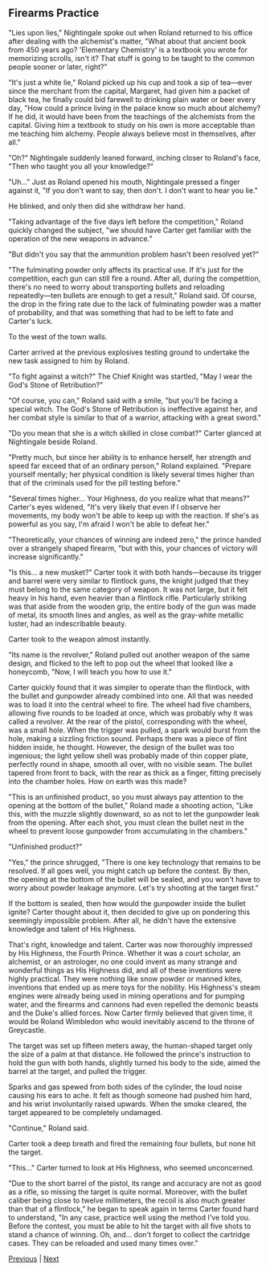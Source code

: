 ## Firearms Practice
"Lies upon lies," Nightingale spoke out when Roland returned to his office after dealing with the alchemist's matter, "What about that ancient book from 450 years ago? 'Elementary Chemistry' is a textbook you wrote for memorizing scrolls, isn't it? That stuff is going to be taught to the common people sooner or later, right?"



"It's just a white lie," Roland picked up his cup and took a sip of tea—ever since the merchant from the capital, Margaret, had given him a packet of black tea, he finally could bid farewell to drinking plain water or beer every day, "How could a prince living in the palace know so much about alchemy? If he did, it would have been from the teachings of the alchemists from the capital. Giving him a textbook to study on his own is more acceptable than me teaching him alchemy. People always believe most in themselves, after all."



"Oh?" Nightingale suddenly leaned forward, inching closer to Roland's face, "Then who taught you all your knowledge?"



"Uh..." Just as Roland opened his mouth, Nightingale pressed a finger against it, "If you don't want to say, then don't. I don't want to hear you lie."



He blinked, and only then did she withdraw her hand.



"Taking advantage of the five days left before the competition," Roland quickly changed the subject, "we should have Carter get familiar with the operation of the new weapons in advance."



"But didn't you say that the ammunition problem hasn't been resolved yet?"



"The fulminating powder only affects its practical use. If it's just for the competition, each gun can still fire a round. After all, during the competition, there's no need to worry about transporting bullets and reloading repeatedly—ten bullets are enough to get a result," Roland said. Of course, the drop in the firing rate due to the lack of fulminating powder was a matter of probability, and that was something that had to be left to fate and Carter's luck.



To the west of the town walls.



Carter arrived at the previous explosives testing ground to undertake the new task assigned to him by Roland.



"To fight against a witch?" The Chief Knight was startled, "May I wear the God's Stone of Retribution?"



"Of course, you can," Roland said with a smile, "but you'll be facing a special witch. The God's Stone of Retribution is ineffective against her, and her combat style is similar to that of a warrior, attacking with a great sword."



"Do you mean that she is a witch skilled in close combat?" Carter glanced at Nightingale beside Roland.



"Pretty much, but since her ability is to enhance herself, her strength and speed far exceed that of an ordinary person," Roland explained. "Prepare yourself mentally; her physical condition is likely several times higher than that of the criminals used for the pill testing before."



"Several times higher... Your Highness, do you realize what that means?" Carter's eyes widened, "It's very likely that even if I observe her movements, my body won't be able to keep up with the reaction. If she's as powerful as you say, I'm afraid I won't be able to defeat her."



"Theoretically, your chances of winning are indeed zero," the prince handed over a strangely shaped firearm, "but with this, your chances of victory will increase significantly."



"Is this... a new musket?" Carter took it with both hands—because its trigger and barrel were very similar to flintlock guns, the knight judged that they must belong to the same category of weapon. It was not large, but it felt heavy in his hand, even heavier than a flintlock rifle. Particularly striking was that aside from the wooden grip, the entire body of the gun was made of metal, its smooth lines and angles, as well as the gray-white metallic luster, had an indescribable beauty.



Carter took to the weapon almost instantly.



"Its name is the revolver," Roland pulled out another weapon of the same design, and flicked to the left to pop out the wheel that looked like a honeycomb, "Now, I will teach you how to use it."



Carter quickly found that it was simpler to operate than the flintlock, with the bullet and gunpowder already combined into one. All that was needed was to load it into the central wheel to fire. The wheel had five chambers, allowing five rounds to be loaded at once, which was probably why it was called a revolver. At the rear of the pistol, corresponding with the wheel, was a small hole. When the trigger was pulled, a spark would burst from the hole, making a sizzling friction sound. Perhaps there was a piece of flint hidden inside, he thought. However, the design of the bullet was too ingenious; the light yellow shell was probably made of thin copper plate, perfectly round in shape, smooth all over, with no visible seam. The bullet tapered from front to back, with the rear as thick as a finger, fitting precisely into the chamber holes. How on earth was this made?



"This is an unfinished product, so you must always pay attention to the opening at the bottom of the bullet," Roland made a shooting action, "Like this, with the muzzle slightly downward, so as not to let the gunpowder leak from the opening. After each shot, you must clean the bullet nest in the wheel to prevent loose gunpowder from accumulating in the chambers."



"Unfinished product?"



"Yes," the prince shrugged, "There is one key technology that remains to be resolved. If all goes well, you might catch up before the contest. By then, the opening at the bottom of the bullet will be sealed, and you won't have to worry about powder leakage anymore. Let's try shooting at the target first."



If the bottom is sealed, then how would the gunpowder inside the bullet ignite? Carter thought about it, then decided to give up on pondering this seemingly impossible problem. After all, he didn't have the extensive knowledge and talent of His Highness.



That's right, knowledge and talent. Carter was now thoroughly impressed by His Highness, the Fourth Prince. Whether it was a court scholar, an alchemist, or an astrologer, no one could invent as many strange and wonderful things as His Highness did, and all of these inventions were highly practical. They were nothing like snow powder or manned kites, inventions that ended up as mere toys for the nobility. His Highness's steam engines were already being used in mining operations and for pumping water, and the firearms and cannons had even repelled the demonic beasts and the Duke's allied forces. Now Carter firmly believed that given time, it would be Roland Wimbledon who would inevitably ascend to the throne of Greycastle.



The target was set up fifteen meters away, the human-shaped target only the size of a palm at that distance. He followed the prince's instruction to hold the gun with both hands, slightly turned his body to the side, aimed the barrel at the target, and pulled the trigger.



Sparks and gas spewed from both sides of the cylinder, the loud noise causing his ears to ache. It felt as though someone had pushed him hard, and his wrist involuntarily raised upwards. When the smoke cleared, the target appeared to be completely undamaged.

"Continue," Roland said.

Carter took a deep breath and fired the remaining four bullets, but none hit the target.

"This..." Carter turned to look at His Highness, who seemed unconcerned.

"Due to the short barrel of the pistol, its range and accuracy are not as good as a rifle, so missing the target is quite normal. Moreover, with the bullet caliber being close to twelve millimeters, the recoil is also much greater than that of a flintlock," he began to speak again in terms Carter found hard to understand, "In any case, practice well using the method I've told you. Before the contest, you must be able to hit the target with all five shots to stand a chance of winning. Oh, and... don't forget to collect the cartridge cases. They can be reloaded and used many times over."





[Previous](CH0161.md) | [Next](CH0163.md)
